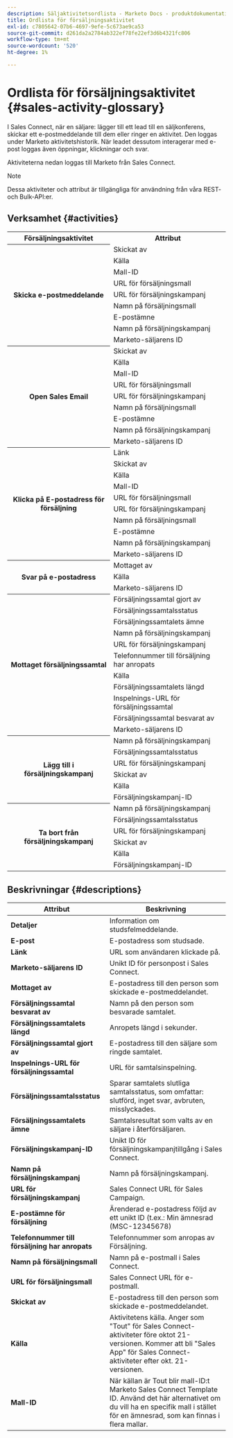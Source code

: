 ```yaml
---
description: Säljaktivitetsordlista - Marketo Docs - produktdokumentation
title: Ordlista för försäljningsaktivitet
exl-id: c7805642-07b6-4697-9efe-5c673ae9ca53
source-git-commit: d261da2a2784ab322ef78fe22ef3d6b4321fc806
workflow-type: tm+mt
source-wordcount: '520'
ht-degree: 1%

---
```


# Ordlista för försäljningsaktivitet {#sales-activity-glossary}

I Sales Connect, när en säljare: lägger till ett lead till en säljkonferens, skickar ett e-postmeddelande till dem eller ringer en aktivitet. Den loggas under Marketo aktivitetshistorik. När leadet dessutom interagerar med e-post loggas även öppningar, klickningar och svar.

Aktiviteterna nedan loggas till Marketo från Sales Connect.

>[!NOTE]
>
>Dessa aktiviteter och attribut är tillgängliga för användning från våra REST- och Bulk-API:er.

## Verksamhet {#activities}

<table>
 <tr>
  <th>Försäljningsaktivitet</th>
  <th>Attribut</th>
 </tr>
 <tr>
  <th rowspan="9">Skicka e-postmeddelande</th>
  <td>Skickat av</td>
 </tr>
 <tr>
  <td>Källa</td>
 </tr>
 <tr>
  <td>Mall-ID</td>
 </tr>
 <tr>
  <td>URL för försäljningsmall</td>
 </tr>
 <tr>
  <td>URL för försäljningskampanj</td>
 </tr>
 <tr>
  <td>Namn på försäljningsmall</td>
 </tr>
 <tr>
  <td>E-postämne</td>
 </tr>
 <tr>
  <td>Namn på försäljningskampanj</td>
 </tr>
 <tr>
  <td>Marketo-säljarens ID</td>
 </tr>
 <tr>
  <th rowspan="9">Open Sales Email</th>
  <td>Skickat av</td>
 </tr>
 <tr>
  <td>Källa</td>
 </tr>
 <tr>
  <td>Mall-ID</td>
 </tr>
 <tr>
  <td>URL för försäljningsmall</td>
 </tr>
 <tr>
  <td>URL för försäljningskampanj</td>
 </tr>
 <tr>
  <td>Namn på försäljningsmall</td>
 </tr>
 <tr>
  <td>E-postämne</td>
 </tr>
 <tr>
  <td>Namn på försäljningskampanj</td>
 </tr>
 <tr>
  <td>Marketo-säljarens ID</td>
 </tr>
 <tr>
  <th rowspan="10">Klicka på E-postadress för försäljning</th>
  <td>Länk</td>
 </tr>
 <tr>
  <td>Skickat av</td>
 </tr>
 <tr>
  <td>Källa</td>
 </tr>
 <tr>
  <td>Mall-ID</td>
 </tr>
 <tr>
  <td>URL för försäljningsmall</td>
 </tr>
 <tr>
  <td>URL för försäljningskampanj</td>
 </tr>
 <tr>
  <td>Namn på försäljningsmall</td>
 </tr>
 <tr>
  <td>E-postämne</td>
 </tr>
 <tr>
  <td>Namn på försäljningskampanj</td>
 </tr>
 <tr>
  <td>Marketo-säljarens ID</td>
 </tr>
<tr>
  <th rowspan="3">Svar på e-postadress</th>
  <td>Mottaget av</td>
 </tr>
 <tr>
  <td>Källa</td>
 </tr>
 <tr>
  <td>Marketo-säljarens ID</td>
 </tr>
 <tr>
  <th rowspan="11">Mottaget försäljningssamtal</th>
  <td>Försäljningssamtal gjort av</td>
 </tr>
 <tr>
  <td>Försäljningssamtalsstatus</td>
 </tr>
 <tr>
  <td>Försäljningssamtalets ämne</td>
 </tr>
 <tr>
  <td>Namn på försäljningskampanj</td>
 </tr>
 <tr>
  <td>URL för försäljningskampanj</td>
 </tr>
 <tr>
  <td>Telefonnummer till försäljning har anropats</td>
 </tr>
 <tr>
  <td>Källa</td>
 </tr>
 <tr>
  <td>Försäljningssamtalets längd</td>
 </tr>
 <tr>
  <td>Inspelnings-URL för försäljningssamtal</td>
 </tr>
  <tr>
  <td>Försäljningssamtal besvarat av</td>
 </tr>
 <tr>
  <td>Marketo-säljarens ID</td>
 </tr>
 <tr>
  <th rowspan="6">Lägg till i försäljningskampanj</th>
  <td>Namn på försäljningskampanj</td>
 </tr>
 <tr>
  <td>Försäljningssamtalsstatus</td>
 </tr>
 <tr>
  <td>URL för försäljningskampanj</td>
 </tr>
 <tr>
  <td>Skickat av</td>
 </tr>
 <tr>
  <td>Källa</td>
 </tr>
 <tr>
  <td>Försäljningskampanj-ID</td>
 </tr>
 <tr>
  <th rowspan="6">Ta bort från försäljningskampanj</th>
  <td>Namn på försäljningskampanj</td>
 </tr>
 <tr>
  <td>Försäljningssamtalsstatus</td>
 </tr>
 <tr>
  <td>URL för försäljningskampanj</td>
 </tr>
 <tr>
  <td>Skickat av</td>
 </tr>
 <tr>
  <td>Källa</td>
 </tr>
 <tr>
  <td>Försäljningskampanj-ID</td>
 </tr>
</table>

## Beskrivningar {#descriptions}

<table> 
 <tr>
  <th>Attribut</th>
  <th>Beskrivning</th>
 </tr>
 <tbody> 
 <tr> 
   <td><strong>Detaljer</strong></td> 
   <td>Information om studsfelmeddelande.</td> 
  </tr> 
  <tr> 
   <td><strong>E-post</strong></td> 
   <td>E-postadress som studsade.</td> 
  </tr> 
  <tr> 
   <td><strong>Länk</strong></td> 
   <td>URL som användaren klickade på.</td> 
  </tr> 
  <tr> 
   <td><strong>Marketo-säljarens ID</strong></td> 
   <td>Unikt ID för personpost i Sales Connect.</td> 
  </tr> 
  <tr> 
   <td><strong>Mottaget av</strong></td> 
   <td>E-postadress till den person som skickade e-postmeddelandet.</td> 
  </tr>
  <tr> 
   <td><strong>Försäljningssamtal besvarat av</strong></td> 
   <td>Namn på den person som besvarade samtalet.</td> 
  </tr>
  <tr> 
   <td><strong>Försäljningssamtalets längd</strong></td> 
   <td>Anropets längd i sekunder.</td> 
  </tr>
  <tr> 
   <td><strong>Försäljningssamtal gjort av</strong></td> 
   <td>E-postadress till den säljare som ringde samtalet.</td> 
  </tr>
  <tr> 
   <td><strong>Inspelnings-URL för försäljningssamtal</strong></td> 
   <td>URL för samtalsinspelning.</td> 
  </tr>
  <tr> 
   <td><strong>Försäljningssamtalsstatus</strong></td> 
   <td>Sparar samtalets slutliga samtalsstatus, som omfattar: slutförd, inget svar, avbruten, misslyckades.</td> 
  </tr>
  <tr> 
   <td><strong>Försäljningssamtalets ämne</strong></td> 
   <td>Samtalsresultat som valts av en säljare i återförsäljaren.</td> 
  </tr>
  <tr> 
   <td><strong>Försäljningskampanj-ID</strong></td> 
   <td>Unikt ID för försäljningskampanjtillgång i Sales Connect.</td> 
  </tr>
  <tr> 
   <td><strong>Namn på försäljningskampanj</strong></td> 
   <td>Namn på försäljningskampanj.</td> 
  </tr>
  <tr> 
   <td><strong>URL för försäljningskampanj</strong></td> 
   <td>Sales Connect URL för Sales Campaign.</td> 
  </tr>
  <tr> 
   <td><strong>E-postämne för försäljning</strong></td> 
   <td>Ärenderad e-postadress följd av ett unikt ID (t.ex.: Min ämnesrad (MSC-12345678)</td> 
  </tr>
  <tr> 
   <td><strong>Telefonnummer till försäljning har anropats</strong></td> 
   <td>Telefonnummer som anropas av Försäljning.</td> 
  </tr>
  <tr> 
   <td><strong>Namn på försäljningsmall</strong></td> 
   <td>Namn på e-postmall i Sales Connect.</td> 
  </tr>
  <tr> 
   <td><strong>URL för försäljningsmall</strong></td> 
   <td>Sales Connect URL för e-postmall.</td> 
  </tr>
  <tr> 
   <td><strong>Skickat av</strong></td>
   <td>E-postadress till den person som skickade e-postmeddelandet.</td> 
  </tr> 
  <tr> 
   <td><strong>Källa</strong></td> 
   <td>Aktivitetens källa. Anger som "Tout" för Sales Connect-aktiviteter före oktot 21-versionen. Kommer att bli "Sales App" för Sales Connect-aktiviteter efter okt. 21-versionen.</td>
  </tr> 
  <tr> 
   <td><strong>Mall-ID</strong></td> 
   <td>När källan är Tout blir mall-ID:t Marketo Sales Connect Template ID. Använd det här alternativet om du vill ha en specifik mall i stället för en ämnesrad, som kan finnas i flera mallar.
</td> 
  </tr> 
 </tbody> 
</table>
